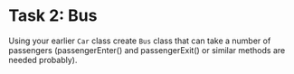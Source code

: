 # Task 2: Bus

Using your earlier `Car` class create `Bus` class that can take a number of passengers (passengerEnter() and passengerExit() or similar methods are needed probably).